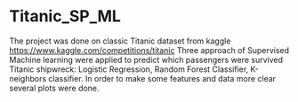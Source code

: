 # Titanic_SP_ML
The project was done on classic Titanic dataset from kaggle https://www.kaggle.com/competitions/titanic
Three approach of Supervised Machine learning were applied to predict which passengers were survived Titanic shipwreck: Logistic Regression, Random Forest Classifier, K-neighbors classifier.
In order to make some features and data more clear several plots were done.
